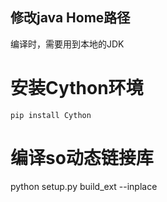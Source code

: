 ## 修改java Home路径

编译时，需要用到本地的JDK




# 安装Cython环境
```
pip install Cython
```
# 编译so动态链接库
python setup.py build_ext --inplace
